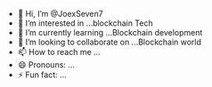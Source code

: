 - 👋 Hi, I’m @JoexSeven7
- 👀 I’m interested in ...blockchain Tech
- 🌱 I’m currently learning ...Blockchain development
- 💞️ I’m looking to collaborate on ...Blockchain world
- 📫 How to reach me ...
- 😄 Pronouns: ...
- ⚡ Fun fact: ...

<!---
JoexSeven7/JoexSeven7 is a ✨ special ✨ repository because its `README.md` (this file) appears on your GitHub profile.
You can click the Preview link to take a look at your changes.
--->
